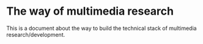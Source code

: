 # The way of multimedia research

This is a document about the way to build the technical stack of multimedia research/development.

